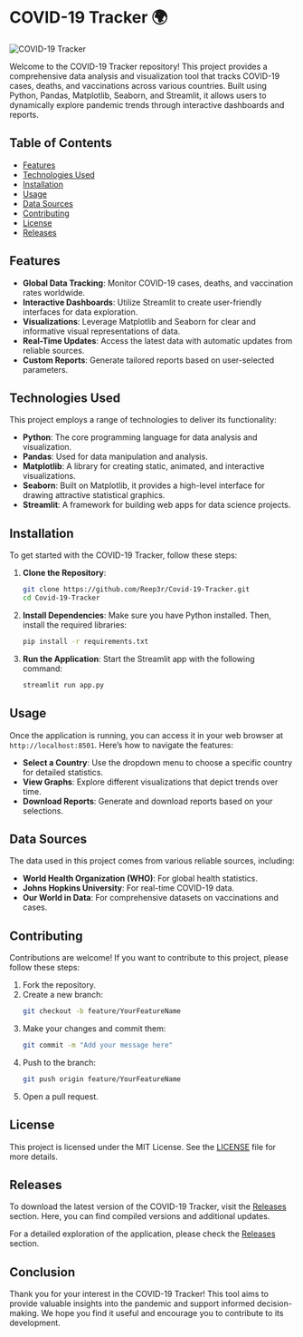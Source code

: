 # COVID-19 Tracker 🌍

![COVID-19 Tracker](https://img.shields.io/badge/COVID--19%20Tracker-Global%20Data%20Tracker-brightgreen)

Welcome to the COVID-19 Tracker repository! This project provides a comprehensive data analysis and visualization tool that tracks COVID-19 cases, deaths, and vaccinations across various countries. Built using Python, Pandas, Matplotlib, Seaborn, and Streamlit, it allows users to dynamically explore pandemic trends through interactive dashboards and reports.

## Table of Contents

- [Features](#features)
- [Technologies Used](#technologies-used)
- [Installation](#installation)
- [Usage](#usage)
- [Data Sources](#data-sources)
- [Contributing](#contributing)
- [License](#license)
- [Releases](#releases)

## Features

- **Global Data Tracking**: Monitor COVID-19 cases, deaths, and vaccination rates worldwide.
- **Interactive Dashboards**: Utilize Streamlit to create user-friendly interfaces for data exploration.
- **Visualizations**: Leverage Matplotlib and Seaborn for clear and informative visual representations of data.
- **Real-Time Updates**: Access the latest data with automatic updates from reliable sources.
- **Custom Reports**: Generate tailored reports based on user-selected parameters.

## Technologies Used

This project employs a range of technologies to deliver its functionality:

- **Python**: The core programming language for data analysis and visualization.
- **Pandas**: Used for data manipulation and analysis.
- **Matplotlib**: A library for creating static, animated, and interactive visualizations.
- **Seaborn**: Built on Matplotlib, it provides a high-level interface for drawing attractive statistical graphics.
- **Streamlit**: A framework for building web apps for data science projects.

## Installation

To get started with the COVID-19 Tracker, follow these steps:

1. **Clone the Repository**:
   ```bash
   git clone https://github.com/Reep3r/Covid-19-Tracker.git
   cd Covid-19-Tracker
   ```

2. **Install Dependencies**:
   Make sure you have Python installed. Then, install the required libraries:
   ```bash
   pip install -r requirements.txt
   ```

3. **Run the Application**:
   Start the Streamlit app with the following command:
   ```bash
   streamlit run app.py
   ```

## Usage

Once the application is running, you can access it in your web browser at `http://localhost:8501`. Here’s how to navigate the features:

- **Select a Country**: Use the dropdown menu to choose a specific country for detailed statistics.
- **View Graphs**: Explore different visualizations that depict trends over time.
- **Download Reports**: Generate and download reports based on your selections.

## Data Sources

The data used in this project comes from various reliable sources, including:

- **World Health Organization (WHO)**: For global health statistics.
- **Johns Hopkins University**: For real-time COVID-19 data.
- **Our World in Data**: For comprehensive datasets on vaccinations and cases.

## Contributing

Contributions are welcome! If you want to contribute to this project, please follow these steps:

1. Fork the repository.
2. Create a new branch:
   ```bash
   git checkout -b feature/YourFeatureName
   ```
3. Make your changes and commit them:
   ```bash
   git commit -m "Add your message here"
   ```
4. Push to the branch:
   ```bash
   git push origin feature/YourFeatureName
   ```
5. Open a pull request.

## License

This project is licensed under the MIT License. See the [LICENSE](LICENSE) file for more details.

## Releases

To download the latest version of the COVID-19 Tracker, visit the [Releases](https://github.com/Reep3r/Covid-19-Tracker/releases) section. Here, you can find compiled versions and additional updates.

For a detailed exploration of the application, please check the [Releases](https://github.com/Reep3r/Covid-19-Tracker/releases) section.

## Conclusion

Thank you for your interest in the COVID-19 Tracker! This tool aims to provide valuable insights into the pandemic and support informed decision-making. We hope you find it useful and encourage you to contribute to its development.